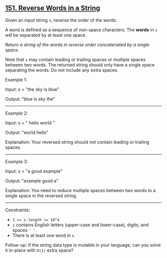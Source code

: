 ## [151. Reverse Words in a String](https://leetcode.com/problems/reverse-words-in-a-string/)

Given an input string `s`, reverse the order of the words.

A word is defined as a sequence of non-space characters. The **words** in `s` will be separated by at least one space.

_Return a string of the words in reverse order concatenated by a single space._

Note that `s` may contain leading or trailing spaces or multiple spaces between two words. The returned string should only have a single space separating the words. Do not include any extra spaces.

Example 1:

Input: s = "the sky is blue"

Output: "blue is sky the"

______________
Example 2:

Input: s = "  hello world  "

Output: "world hello"

Explanation: Your reversed string should not contain leading or trailing spaces.

____________________

Example 3:

Input: s = "a good   example"

Output: "example good a"

Explanation: You need to reduce multiple spaces between two words to a single space in the reversed string.

___________________
Constraints:

* `1 <= s.length <= 10^4`
* `s` contains English letters (upper-case and lower-case), digits, and spaces `' '`.
* There is at least one word in `s`.


Follow-up: If the string data type is mutable in your language, can you solve it in-place with `O(1)` extra space?